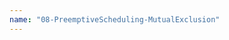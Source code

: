 ```yaml
---
name: "08-PreemptiveScheduling-MutualExclusion"
---
```

<object data="./08-PreemptiveScheduling-MutualExclusion.pdf" width="100%" height="100%" type='application/pdf'></object>
